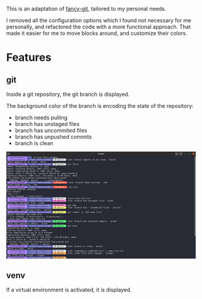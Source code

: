 This is an adaptation of [fancy-git](https://github.com/diogocavilha/fancy-git),
tailored to my personal needs.

I removed all the configuration options which I found not necessary for me
personally, and refactored the code with a more functional approach. That made
it easier for me to move blocks around, and customize their colors.

# Features

## git

Inside a git repository, the git branch is displayed.

The background color of the branch is encoding the state of the repository:

-   branch needs pulling
-   branch has unstaged files
-   branch has uncommited files
-   branch has unpushed commits
-   branch is clean

![demonstration of color](demonstration.png)

## venv

If a virtual environment is activated, it is displayed.
